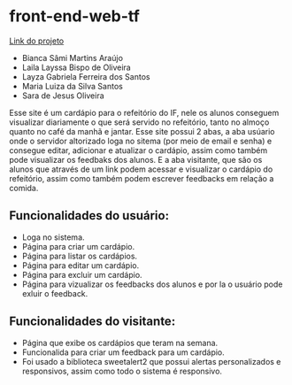 # front-end-web-tf
[Link do projeto](https://front-end-web-tf-2.vercel.app/)

 - Bianca Sâmi Martins Araújo
 - Laila Layssa Bispo de Oliveira
 - Layza Gabriela Ferreira dos Santos
 - Maria Luiza da Silva Santos
 - Sara de Jesus Oliveira 

Esse site é um cardápio para o refeitório do IF, nele os alunos conseguem visualizar diariamente o que será servido no refeitório, tanto no almoço quanto no café da manhã e jantar. Esse site possui 2 abas, a aba usúario onde o servidor altorizado loga no sitema (por meio de email e senha) e consegue editar, adicionar e atualizar o cardápio, assim como também pode visualizar os feedbaks dos alunos.  E a aba visitante, que são os alunos que através de um link podem acessar e visualizar o cardápio do refeitório, assim como também podem escrever feedbacks em relação a comida.

## Funcionalidades do usuário:
 - Loga no sistema.
 - Página para criar um cardápio.
 - Página para listar os cardápios.
 - Página para editar um cardápio.
 - Página para excluir um cardápio.
 - Página para vizualizar os feedbacks dos alunos e por la o usuário pode exluir o feedback. 

## Funcionalidades do visitante:
 - Página que exibe os cardápios que teram na semana.
 - Funcionalida para criar um feedback para um cardápio.
 - Foi usado a biblioteca sweetalert2 que possui alertas personalizados e responsivos, assim como todo o sistema é responsivo.
